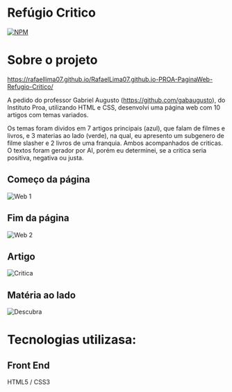 # Refúgio Critico
[![NPM](https://img.shields.io/npm/l/react)](https://github.com/RafaelLima07/RafaelLima07.github.io-PROA-PaginaWeb-Refugio-Critico/blob/main/LICENSE) 

# Sobre o projeto

https://rafaellima07.github.io/RafaelLima07.github.io-PROA-PaginaWeb-Refugio-Critico/

A pedido do professor Gabriel Augusto (https://github.com/gabaugusto), do Instituto Proa, utilizando HTML e CSS, desenvolvi uma página web com 10 artigos com temas variados.

Os temas foram dividos em 7 artigos principais (azul), que falam de filmes e livros, e 3 materias ao lado (verde), na qual, eu apresento um subgenero de filme slasher e 2 livros de uma franquia. Ambos acompanhados de criticas. O textos foram gerador por AI, porém eu determinei, se a critica seria positiva, negativa ou justa. 

## Começo da página
![Web 1](https://github.com/RafaelLima07/RafaelLima07.github.io-PROA-PaginaWeb-Refugio-Critico/blob/main/Assets/Captura%20de%20tela%202023-09-16%20192403.png)

## Fim da página
![Web 2](https://github.com/RafaelLima07/RafaelLima07.github.io-PROA-PaginaWeb-Refugio-Critico/blob/main/Assets/Captura%20de%20tela%202023-09-16%20192846.png)

## Artigo
![Critica](https://github.com/RafaelLima07/RafaelLima07.github.io-PROA-PaginaWeb-Refugio-Critico/blob/main/Assets/Captura%20de%20tela%202023-09-16%20192537.png)

## Matéria ao lado
![Descubra](https://github.com/RafaelLima07/RafaelLima07.github.io-PROA-PaginaWeb-Refugio-Critico/blob/main/Assets/Captura%20de%20tela%202023-09-16%20192702.png)

# Tecnologias utilizasa:
## Front End
HTML5 / CSS3
